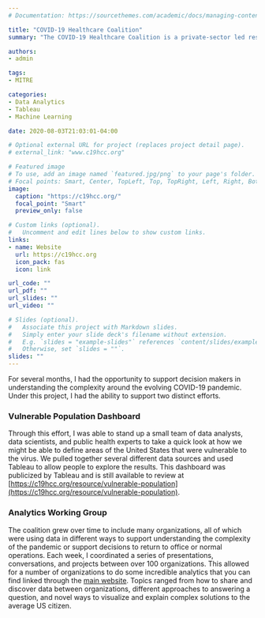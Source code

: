 ```yaml
---
# Documentation: https://sourcethemes.com/academic/docs/managing-content/

title: "COVID-19 Healthcare Coalition"
summary: "The COVID-19 Healthcare Coalition is a private-sector led response that brings together healthcare organizations, technology firms, nonprofits, academia, and startups to preserve the healthcare delivery system and help protect U.S. populations. Together, we’re working to provide data-driven, real-time insights that improve outcomes."

authors: 
- admin

tags:
- MITRE

categories: 
- Data Analytics
- Tableau
- Machine Learning

date: 2020-08-03T21:03:01-04:00

# Optional external URL for project (replaces project detail page).
# external_link: "www.c19hcc.org"

# Featured image
# To use, add an image named `featured.jpg/png` to your page's folder.
# Focal points: Smart, Center, TopLeft, Top, TopRight, Left, Right, BottomLeft, Bottom, BottomRight.
image:
  caption: "https://c19hcc.org/"
  focal_point: "Smart"
  preview_only: false

# Custom links (optional).
#   Uncomment and edit lines below to show custom links.
links:
- name: Website
  url: https://c19hcc.org
  icon_pack: fas
  icon: link

url_code: ""
url_pdf: ""
url_slides: ""
url_video: ""

# Slides (optional).
#   Associate this project with Markdown slides.
#   Simply enter your slide deck's filename without extension.
#   E.g. `slides = "example-slides"` references `content/slides/example-slides.md`.
#   Otherwise, set `slides = ""`.
slides: ""
---
```


For several months, I had the opportunity to support decision makers in understanding the complexity around the evolving COVID-19 pandemic. Under this project, I had the ability to support two distinct efforts. 

### Vulnerable Population Dashboard

Through this effort, I was able to stand up a small team of data analysts, data scientists, and public health experts to take a quick look at how we might be able to define areas of the United States that were vulnerable to the virus. We pulled together several different data sources and used Tableau to allow people to explore the results. This dashboard was publicized by Tableau and is still available to review at [https://c19hcc.org/resource/vulnerable-population](https://c19hcc.org/resource/vulnerable-population).

### Analytics Working Group

The coalition grew over time to include many organizations, all of which were using data in different ways to support understanding the complexity of the pandemic or support decisions to return to office or normal operations. Each week, I coordinated a series of presentations, conversations, and projects between over 100 organizations. This allowed for a number of organizations to do some incredible analytics that you can find linked through the [main website](www.c19hcc.org). Topics ranged from how to share and discover data between organizations, different approaches to answering a question, and novel ways to visualize and explain complex solutions to the average US citizen.